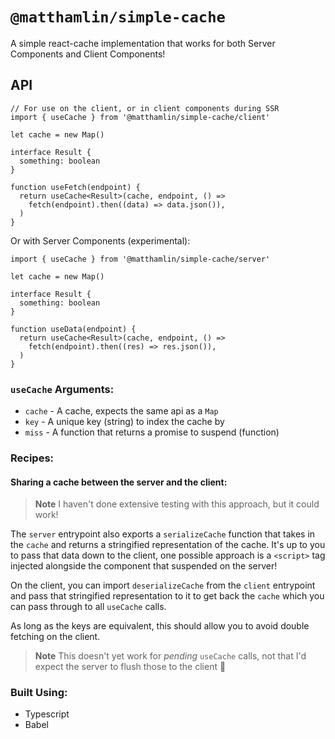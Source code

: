 # `@matthamlin/simple-cache`

A simple react-cache implementation that works for both Server Components and
Client Components!

## API

```tsx
// For use on the client, or in client components during SSR
import { useCache } from '@matthamlin/simple-cache/client'

let cache = new Map()

interface Result {
  something: boolean
}

function useFetch(endpoint) {
  return useCache<Result>(cache, endpoint, () =>
    fetch(endpoint).then((data) => data.json()),
  )
}
```

Or with Server Components (experimental):

```tsx
import { useCache } from '@matthamlin/simple-cache/server'

let cache = new Map()

interface Result {
  something: boolean
}

function useData(endpoint) {
  return useCache<Result>(cache, endpoint, () =>
    fetch(endpoint).then((res) => res.json()),
  )
}
```

### `useCache` Arguments:

- `cache` - A cache, expects the same api as a `Map`
- `key` - A unique key (string) to index the cache by
- `miss` - A function that returns a promise to suspend (function)

### Recipes:

#### Sharing a cache between the server and the client:

<!-- prettier-ignore -->
> **Note** 
> I haven't done extensive testing with this approach, but it could
> work!

The `server` entrypoint also exports a `serializeCache` function that takes in
the `cache` and returns a stringified representation of the cache. It's up to
you to pass that data down to the client, one possible approach is a `<script>`
tag injected alongside the component that suspended on the server!

On the client, you can import `deserializeCache` from the `client` entrypoint
and pass that stringified representation to it to get back the `cache` which you
can pass through to all `useCache` calls.

As long as the keys are equivalent, this should allow you to avoid double
fetching on the client.

<!-- prettier-ignore -->
> **Note**
> This doesn't yet work for _pending_ `useCache` calls, not that I'd
> expect the server to flush those to the client 🤔

### Built Using:

- Typescript
- Babel
